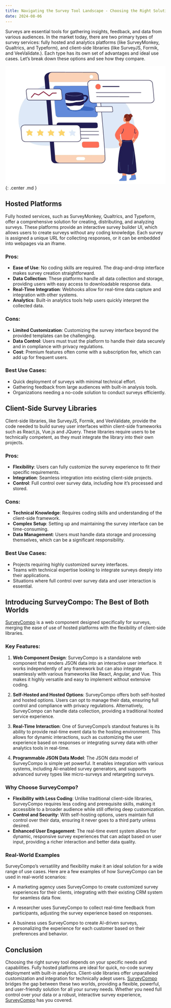 ```yaml
---
title: Navigating the Survey Tool Landscape - Choosing the Right Solution for Your Needs
date: 2024-08-06
---
```



Surveys are essential tools for gathering insights, feedback, and data from various audiences. In the market today, there are two primary types of survey services: fully hosted and analytics platforms (like SurveyMonkey, Qualtrics, and Typeform), and client-side libraries (like SurveyJS, Formik, and VeeValidate.). Each type has its own set of advantages and ideal use cases. Let’s break down these options and see how they compare.

![Choosing the Right Solution For Your Needs](../../assets/images/blog-navigating.png){: .center .md }


<!-- more -->

## Hosted Platforms

Fully hosted services, such as SurveyMonkey, Qualtrics, and Typeform, offer a comprehensive solution for creating, distributing, and analyzing surveys. These platforms provide an interactive survey builder UI, which allows users to create surveys without any coding knowledge. Each survey is assigned a unique URL for collecting responses, or it can be embedded into webpages via an iframe.


### Pros:

- **Ease of Use**: No coding skills are required. The drag-and-drop interface makes survey creation straightforward.
- **Data Collection**: These platforms handle all data collection and storage, providing users with easy access to downloadable response data.
- **Real-Time Integration**: Webhooks allow for real-time data capture and integration with other systems.
- **Analytics**: Built-in analytics tools help users quickly interpret the collected data.

### Cons:

- **Limited Customization**: Customizing the survey interface beyond the provided templates can be challenging.
- **Data Control**: Users must trust the platform to handle their data securely and in compliance with privacy regulations.
- **Cost**: Premium features often come with a subscription fee, which can add up for frequent users.

### Best Use Cases:

- Quick deployment of surveys with minimal technical effort.
- Gathering feedback from large audiences with built-in analysis tools.
- Organizations needing a no-code solution to conduct surveys efficiently.

## Client-Side Survey Libraries

Client-side libraries, like SurveyJS, Formik, and VeeValidate, provide the code needed to build survey user interfaces within client-side frameworks such as React.js, Vue.js and JQuery. These libraries require users to be technically competent, as they must integrate the library into their own projects.

### Pros:

- **Flexibility**: Users can fully customize the survey experience to fit their specific requirements.
- **Integration**: Seamless integration into existing client-side projects.
- **Control**: Full control over survey data, including how it’s processed and stored.

### Cons:

- **Technical Knowledge**: Requires coding skills and understanding of the client-side framework.
- **Complex Setup**: Setting up and maintaining the survey interface can be time-consuming.
- **Data Management**: Users must handle data storage and processing themselves, which can be a significant responsibility.

### Best Use Cases:

- Projects requiring highly customized survey interfaces.
- Teams with technical expertise looking to integrate surveys deeply into their applications.
- Situations where full control over survey data and user interaction is essential.

## Introducing SurveyCompo: The Best of Both Worlds

[SurveyCompo](https://www.surveycompo.com) is a web component designed specifically for surveys, merging the ease of use of hosted platforms with the flexibility of client-side libraries.

### Key Features:

1. **Web Component Design**: SurveyCompo is a standalone web component that renders JSON data into an interactive user interface. It works independently of any framework but can also integrate seamlessly with various frameworks like React, Angular, and Vue. This makes it highly versatile and easy to implement without extensive coding.

2. **Self-Hosted and Hosted Options**: SurveyCompo offers both self-hosted and hosted options. Users can opt to manage their data, ensuring full control and compliance with privacy regulations. Alternatively, SurveyCompo can handle data collection, providing a traditional hosted service experience.

3. **Real-Time Interaction**: One of SurveyCompo’s standout features is its ability to provide real-time event data to the hosting environment. This allows for dynamic interactions, such as customizing the user experience based on responses or integrating survey data with other analytics tools in real-time.

4. **Programmable JSON Data Model**: The JSON data model of SurveyCompo is simple yet powerful. It enables integration with various systems, including AI-enabled survey generators, and supports advanced survey types like micro-surveys and retargeting surveys.

### Why Choose SurveyCompo?

- **Flexibility with Less Coding**: Unlike traditional client-side libraries, SurveyCompo requires less coding and prerequisite skills, making it accessible to a broader audience while still offering deep customization.
- **Control and Security**: With self-hosting options, users maintain full control over their data, ensuring it never goes to a third party unless desired.
- **Enhanced User Engagement**: The real-time event system allows for dynamic, responsive survey experiences that can adapt based on user input, providing a richer interaction and better data quality.

### Real-World Examples

SurveyCompo’s versatility and flexibility make it an ideal solution for a wide range of use cases. Here are a few examples of how SurveyCompo can be used in real-world scenarios:

- A marketing agency uses SurveyCompo to create customized survey experiences for their clients, integrating with their existing CRM system for seamless data flow.

- A researcher uses SurveyCompo to collect real-time feedback from participants, adjusting the survey experience based on responses.

- A business uses SurveyCompo to create AI-driven surveys, personalizing the experience for each customer based on their preferences and behavior.

## Conclusion

Choosing the right survey tool depends on your specific needs and capabilities. Fully hosted platforms are ideal for quick, no-code survey deployment with built-in analytics. Client-side libraries offer unparalleled customization and integration for technically adept users. [SurveyCompo](https://www.surveycompo.com) bridges the gap between these two worlds, providing a flexible, powerful, and user-friendly solution for all your survey needs. Whether you need full control over your data or a robust, interactive survey experience, [SurveyCompo](https://www.surveycompo.com) has you covered.